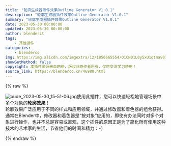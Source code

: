 ```yaml
---
title: "轮廓生成器插件效果Outline Generator V1.0.1"
description: "轮廓生成器插件效果Outline Generator V1.0.1"
summary: "轮廓生成器插件效果Outline Generator V1.0.1"
date: 2023-05-30 00:00:00
updated: 2023-05-30 00:00:00
author: blenderit
tags: 
    - 其他插件
categories:
    - blenderco
img: https://img.alicdn.com/imgextra/i2/1856665554/O1CN01L0y5xU1qtmav07Ax4_!!1856665554.jpg
showGetMethod: false
copyright: 本插件资源来自网络，版权归原作者所有，仅供交流学习使用！
source_link: https://blenderco.cn/46980.html
---
```


{% raw %}
<p><img class="aligncenter" src="https://img.alicdn.com/imgextra/i2/1856665554/O1CN01L0y5xU1qtmav07Ax4_!!1856665554.jpg" alt="bude_2023-05-30_15-51-06.jpg">使用此插件，您可以快速轻松地管理场景中多个对象的<b>轮廓效果</b>！<br>
轮廓效果广泛应用于不同的样式和应用领域，并通过修改器和着色器的组合获得。<br>
通常在Blender中，修改器和着色器是“按对象”应用的，即使有办法同时对多个对象进行操作，也并不总是容易或直观，这个插件的原因正是为了简化所有使用这种技术的艺术家的生活，节省他们的时间和精力：-）</p>
<div style="display: none">blenderco</div>
{% endraw %}